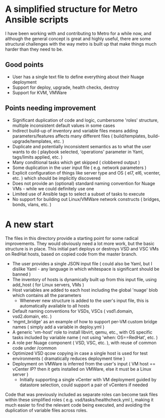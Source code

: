 # A simplified structure for Metro Ansible scripts

I have been working with and contributing to Metro for a while now, and although the general concept is great and highly useful, there are some structural challenges
with the way metro is built up that make things much harder than they need to be.

## Good points
* User has a single text file to define everything about their Nuage deployment
* Support for deploy, upgrade, health checks, destroy
* Support for KVM, VMWare

## Points needing improvement
* Significant duplication of code and logic, cumbersome 'roles' structure, multiple inconsistent default values in some cases
* Indirect build-up of inventory and variable files means adding parameters/features affects many different files ( build/templates, build-upgrade/templates, etc. )
* Duplicate and potentially inconsistent semantics as to what the user wants to do ( playbook selected, 'operations' parameter in Yaml, tags/limits applied, etc. )
* Many conditional tasks which get skipped ( clobbered output )
* Some duplication in the user input file ( e.g. network parameters )
* Explicit configuration of things like server type and OS ( el7, el6, vcenter, etc. ) which should be implicitly discovered
* Does not provide an (optional) standard naming convention for Nuage VMs - while we could definitely use one
* Limited use of Ansible tags to select a subset of tasks to execute
* No support for building out Linux/VMWare network constructs ( bridges, bonds, vlans, etc. )

# A new start 
The files in this directory provide a starting point for some radical improvements. They would obviously need a lot more work, but the basic structure is in place.
This initial part deploys or destroys VSD and VSC VMs on RedHat hosts, based on copied code from the master branch.

* The user provides a single JSON input file ( could also be Yaml, but I dislike Yaml - any language in which whitespace is significant should be banned )
* The inventory of hosts is dynamically built up from this input file, using add_host ( for Linux servers, VMs )
* Host variables are added to each host including the global 'nuage' blob which contains all the parameters
  + Whenever new structure is added to the user's input file, this is automatically available to all hosts
* Default naming conventions for VSDs, VSCs ( vsd1.domain, vsd2.domain, etc. )
* 'mgmt_bridge' as an example of how to support per-VM custom bridge names ( simply add a variable in deploy.yml )
* A generic 'vm-host' role to install libvirt, qemu, etc., with OS specific tasks included by variable name ( not using 'when: OS==RedHat', etc. )
* A role per Nuage component ( VSD, VSC, etc. ), with reuse of common code under /common
* Optimized VSD qcow copying in case a single host is used for test environments ( dramatically reduces deployment time )
* Deployment on VMWare is inferred from the user's input ( VM host == vCenter IP? then it gets installed on VMWare, else it must be a Linux server )
  + Initially supporting a single vCenter with VM deployment guided by datastore selection, could support a pair of vCenters if needed

Code that was previously included as separate roles can become task files within these simplified roles ( e.g. vsd/tasks/healthcheck.yml ), making it much
easier to find the relevant code being executed, and avoiding the duplication of variable files across roles.